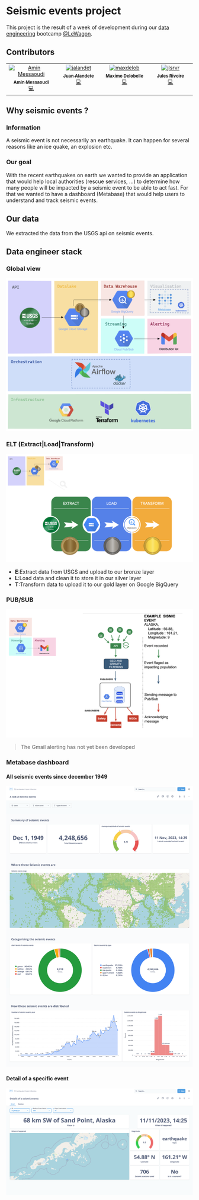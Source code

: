 # Seismic events project

This project is the result of a week of development during our [data engineering](https://info.lewagon.com/en/data-engineering) bootcamp [@LeWagon](https://github.com/lewagon).

## Contributors

<table>
   <tbody>
     <tr>
       <td align="center" valign="top" width="14.28%"><a href="https://github.com/messaoudia"><img src="https://avatars.githubusercontent.com/u/4719434?v=4?s=100" width="100px;" alt="Amin Messaoudi"/><br /><sub><b>Amin Messaoudi</b></sub></a><br /><a href="https://github.com/batch1413-earthquake/earthquake-project/commits?author=messaoudia" title="Code">💻</a></td>
       <td align="center" valign="top" width="14.28%"><a href="https://github.com/jalandet"><img src="https://avatars.githubusercontent.com/u/40422792?v=4?s=100" width="100px;" alt="jalandet"/><br /><sub><b>Juan Alandete</b></sub></a><br /><a href="https://github.com/batch1413-earthquake/earthquake-project/commits?author=jalandet" title="Code">💻</a></td>
       <td align="center" valign="top" width="14.28%"><a href="https://github.com/maxdelob"><img src="https://avatars.githubusercontent.com/u/8874607?v=4?s=100" width="100px;" alt="maxdelob"/><br /><sub><b>Maxime Delobelle</b></sub></a><br /><a href="https://github.com/batch1413-earthquake/earthquake-project/commits?author=maxdelob" title="Code">💻</a></td>
       <td align="center" valign="top" width="14.28%"><a href="https://github.com/jlsrvr"><img src="https://avatars.githubusercontent.com/u/24507606?v=4" width="100px;" alt="jlsrvr"/><br /><sub><b>Jules Rivoire</b></sub></a><br /><a href="https://github.com/batch1413-earthquake/earthquake-project/commits?author=jlsrvr" title="Code">💻</a></td>
     </tr>
   </tbody>
 </table>

## Why seismic events ?

### Information

A seismic event is not necessarily an earthquake. It can happen for several reasons like an ice quake, an explosion etc.

### Our goal

With the recent earthquakes on earth we wanted to provide an application that would help local authorities (rescue services, ...) to determine how many people will be impacted by a seismic event to be able to act fast.
For that we wanted to have a dashboard (Metabase) that would help users to understand and track seismic events.

## Our data

We extracted the data from the USGS api on seismic events.

## Data engineer stack

### Global view

![](images/stack.png)

### ELT (Extract|Load|Transform)

![](images/elt.png)

- **E**:Extract data from USGS and upload to our bronze layer
- **L**:Load data and clean it to store it in our silver layer
- **T**:Transform data to upload it to our gold layer on Google BigQuery

### PUB/SUB

![](images/pub_sub.png)

> The Gmail alerting has not yet been developed

### Metabase dashboard

#### All seismic events since december 1949

![](images/all_seismic_events.png)

#### Detail of a specific event

![](images/detail_of_a_seismic_event.png)
